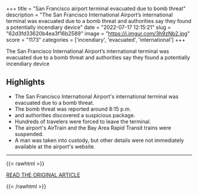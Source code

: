 +++
title = "San Francisco airport terminal evacuated due to bomb threat"
description = "The San Francisco International Airport’s international terminal was evacuated due to a bomb threat and authorities say they found a potentially incendiary device"
date = "2022-07-17 12:15:21"
slug = "62d3fd33620b4ea3f16b2589"
image = "https://i.imgur.com/3h9zNb2.jpg"
score = "1173"
categories = ['incendiary', 'evacuated', 'international']
+++

The San Francisco International Airport’s international terminal was evacuated due to a bomb threat and authorities say they found a potentially incendiary device

## Highlights

- The San Francisco International Airport's international terminal was evacuated due to a bomb threat.
- The bomb threat was reported around 8:15 p.m.
- and authorities discovered a suspicious package.
- Hundreds of travelers were forced to leave the terminal.
- The airport's AirTrain and the Bay Area Rapid Transit trains were suspended.
- A man was taken into custody, but other details were not immediately available at the airport's website.

---

{{< rawhtml >}}
  <p class="article-category">
    <a target="_blank" href="https://abcnews.go.com/US/wireStory/san-francisco-airports-international-terminal-evacuated-86923295">READ THE ORIGINAL ARTICLE</a>
  </p>
{{< /rawhtml >}}
